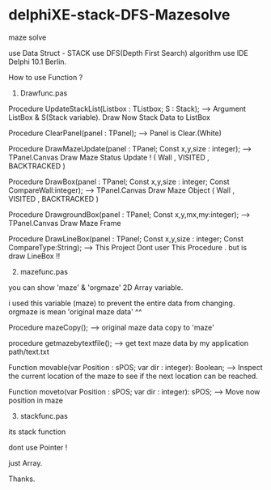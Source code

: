 # delphiXE-stack-DFS-Mazesolve
maze solve

use Data Struct - STACK
use DFS(Depth First Search) algorithm
use IDE Delphi 10.1 Berlin.


How to use Function ?

1.  Drawfunc.pas

Procedure UpdateStackList(Listbox : TListbox; S : Stack);
 --> Argument ListBox & S(Stack variable). Draw Now Stack Data to ListBox
 
 
Procedure ClearPanel(panel : TPanel);
 --> Panel is Clear.(White)
 
 
 
Procedure DrawMazeUpdate(panel : TPanel; Const x,y,size : integer);
 --> TPanel.Canvas Draw Maze Status Update ! ( Wall , VISITED , BACKTRACKED )
 
 
 
Procedure DrawBox(panel : TPanel; Const x,y,size : integer; Const CompareWall:integer);
 --> TPanel.Canvas Draw Maze Object ( Wall , VISITED , BACKTRACKED )
 
 
Procedure DrawgroundBox(panel : TPanel; Const x,y,mx,my:integer);
 --> TPanel.Canvas Draw Maze Frame
 
 
 
Procedure DrawLineBox(panel : TPanel; Const x,y,size : integer; Const CompareType:String);
 --> This Project Dont user This Procedure . but is draw LineBox !!
 
 

2. mazefunc.pas

you can show 'maze' & 'orgmaze' 2D Array variable.

i used this variable (maze) to prevent the entire data from changing.
 orgmaze is mean 'original maze data' ^^
 

Procedure mazeCopy();
 --> original maze data copy to 'maze'
 
 
procedure getmazebytextfile();
 --> get text maze data by my application path/text.txt


Function movable(var Position : sPOS; var dir : integer): Boolean;
 --> Inspect the current location of the maze to see if the next location can be reached. 
 
 

Function moveto(var Position : sPOS; var dir : integer): sPOS;
 --> Move now position in maze
 
 
 
 3. stackfunc.pas
 
 
 its stack function
 
 dont use Pointer !
 
 just Array.
 
 


Thanks.
